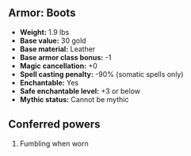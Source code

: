 ## Armor: Boots
- **Weight:** 1.9 lbs
- **Base value:** 30 gold
- **Base material:** Leather
- **Base armor class bonus:** -1
- **Magic cancellation:** +0
- **Spell casting penalty:** -90% (somatic spells only)
- **Enchantable:** Yes
- **Safe enchantable level:** +3 or below
- **Mythic status:** Cannot be mythic
## Conferred powers
1. Fumbling when worn
